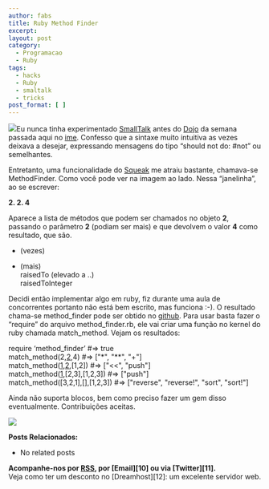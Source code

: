 ```yaml
---
author: fabs
title: Ruby Method Finder
excerpt:
layout: post
category:
  - Programacao
  - Ruby
tags:
  - hacks
  - Ruby
  - smaltalk
  - tricks
post_format: [ ]
---
```

![][1]Eu nunca tinha experimentado [SmallTalk][2] antes do [Dojo][3] da semana passada aqui no [ime][4]. Confesso que a sintaxe muito intuitiva as vezes deixava a desejar, expressando mensagens do tipo “should not do: #not” ou semelhantes.

Entretanto, uma funcionalidade do [Squeak][5] me atraiu bastante, chamava-se MethodFinder. Como você pode ver na imagem ao lado. Nessa “janelinha”, ao se escrever:

**2. 2. 4**

Aparece a lista de métodos que podem ser chamados no objeto **2**, passando o parâmetro **2** (podiam ser mais) e que devolvem o valor **4** como resultado, que são.

* (vezes)  
+ (mais)  
raisedTo (elevado a ..)  
raisedToInteger

Decidi então implementar algo em ruby, fiz durante uma aula de concorrentes portanto não está bem escrito, mas funciona :-). O resultado chama-se method_finder pode ser obtido no [github][6]. Para usar basta fazer o “require” do arquivo method\_finder.rb, ele vai criar uma função no kernel do ruby chamada match\_method. Vejam os resultados:

require ‘method_finder’ #=> true  
match_method(2,[2],4) #=> ["*", "**", "+"]  
match_method([1],[2],[1,2]) #=> ["<<", "push"]  
match_method([1],[2,3],[1,2,3]) #=> ["push"]  
match_method([3,2,1],[],[1,2,3]) #=> ["reverse", "reverse!", "sort", "sort!"]

Ainda não suporta blocos, bem como preciso fazer um gem disso eventualmente. Contribuições aceitas.

![][7]

**Posts Relacionados:** 
*   No related posts









**Acompanhe-nos por [ RSS][9], por [Email][10] ou via [Twitter][11].**  
Veja como ter um desconto no [Dreamhost][12]: um excelente servidor web.

 [1]: http://vidageek.net/wp-content/uploads/2009/03/picture-7.png
 [2]: http://www.smalltalk.org/main/
 [3]: http://www.dojosp.org/?p=76
 [4]: http://www.ime.usp.br/
 [5]: http://www.squeak.org/
 [6]: http://github.com/Fabs/method_finder/tree/master
 [7]: http://img.zemanta.com/pixy.gif?x-id=3e3b3307-a63f-4b78-85d6-bc64266e9b2d
 [8]: https://twitter.com/share
 [9]: http://feeds.feedburner.com/VidaGeek




